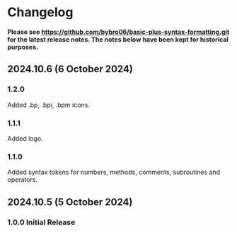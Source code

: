 # Changelog

**Please see https://github.com/bybro06/basic-plus-syntax-formatting.git for the latest release notes. The notes below have been kept for historical purposes.**

## 2024.10.6 (6 October 2024)

### 1.2.0
Added .bp, .bpi, .bpm icons.

### 1.1.1
Added logo.

### 1.1.0
Added syntax tokens for numbers, methods, comments, subroutines and operators.


## 2024.10.5 (5 October 2024)

### 1.0.0 Initial Release

